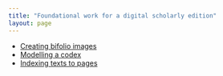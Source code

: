 ```yaml
---
title: "Foundational work for a digital scholarly edition"
layout: page
---
```



- [Creating bifolio images](bifolios)
- [Modelling a codex](codexmodel)
- [Indexing texts to pages](indexingTextToSurface)


